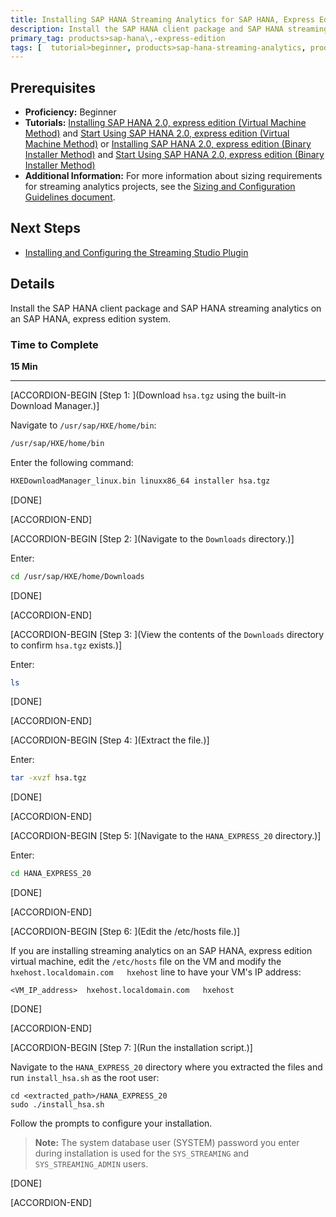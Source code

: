 ```yaml
---
title: Installing SAP HANA Streaming Analytics for SAP HANA, Express Edition
description: Install the SAP HANA client package and SAP HANA streaming analytics on an SAP HANA, express edition system.
primary_tag: products>sap-hana\,-express-edition
tags: [  tutorial>beginner, products>sap-hana-streaming-analytics, products>sap-hana\,-express-edition   ]
---
```


## Prerequisites  
- **Proficiency:** Beginner
- **Tutorials:** [Installing SAP HANA 2.0, express edition (Virtual Machine Method)](https://developers.sap.com/tutorials/hxe-ua-installing-vm-image.html) and [Start Using SAP HANA 2.0, express edition (Virtual Machine Method)](https://developers.sap.com/tutorials/hxe-ua-getting-started-vm.html) or [Installing SAP HANA 2.0, express edition (Binary Installer Method)](https://developers.sap.com/tutorials/hxe-ua-installing-binary.html) and [Start Using SAP HANA 2.0, express edition (Binary Installer Method)](https://developers.sap.com/tutorials/hxe-ua-getting-started-binary.html)
- **Additional Information:** For more information about sizing requirements for streaming analytics projects, see the [Sizing and Configuration Guidelines document](https://www.sap.com/documents/2017/01/783a6b39-a47c-0010-82c7-eda71af511fa.html).


## Next Steps
- [Installing and Configuring the Streaming Studio Plugin](https://developers.sap.com/tutorials/hxe-ua-streaming-plugin.html)

## Details
Install the SAP HANA client package and SAP HANA streaming analytics on an SAP HANA, express edition system.

### Time to Complete
**15 Min**

---

[ACCORDION-BEGIN [Step 1: ](Download `hsa.tgz` using the built-in Download Manager.)]

Navigate to `/usr/sap/HXE/home/bin`:

```bash
/usr/sap/HXE/home/bin
```

Enter the following command:

```bash
HXEDownloadManager_linux.bin linuxx86_64 installer hsa.tgz
```

[DONE]

[ACCORDION-END]

[ACCORDION-BEGIN [Step 2: ](Navigate to the `Downloads` directory.)]

Enter:

```bash
cd /usr/sap/HXE/home/Downloads
```

[DONE]

[ACCORDION-END]

[ACCORDION-BEGIN [Step 3: ](View the contents of the `Downloads` directory to confirm `hsa.tgz` exists.)]

Enter:

```bash
ls
```

[DONE]

[ACCORDION-END]

[ACCORDION-BEGIN [Step 4: ](Extract the file.)]

Enter:

```bash
tar -xvzf hsa.tgz
```

[DONE]

[ACCORDION-END]

[ACCORDION-BEGIN [Step 5: ](Navigate to the `HANA_EXPRESS_20` directory.)]

Enter:

```bash
cd HANA_EXPRESS_20
```

[DONE]

[ACCORDION-END]

[ACCORDION-BEGIN [Step 6: ](Edit the /etc/hosts file.)]

If you are installing streaming analytics on an SAP HANA, express edition virtual machine, edit the `/etc/hosts` file on the VM and modify the `hxehost.localdomain.com   hxehost` line to have your VM's IP address:

```
<VM_IP_address>  hxehost.localdomain.com   hxehost
```    

[DONE]

[ACCORDION-END]

[ACCORDION-BEGIN [Step 7: ](Run the installation script.)]

Navigate to the `HANA_EXPRESS_20` directory where you extracted the files and run `install_hsa.sh` as the root user:

```
cd <extracted_path>/HANA_EXPRESS_20
sudo ./install_hsa.sh
```

Follow the prompts to configure your installation.

>**Note:**
> The system database user (SYSTEM) password you enter during installation is used for the `SYS_STREAMING` and `SYS_STREAMING_ADMIN` users.


[DONE]

[ACCORDION-END]
